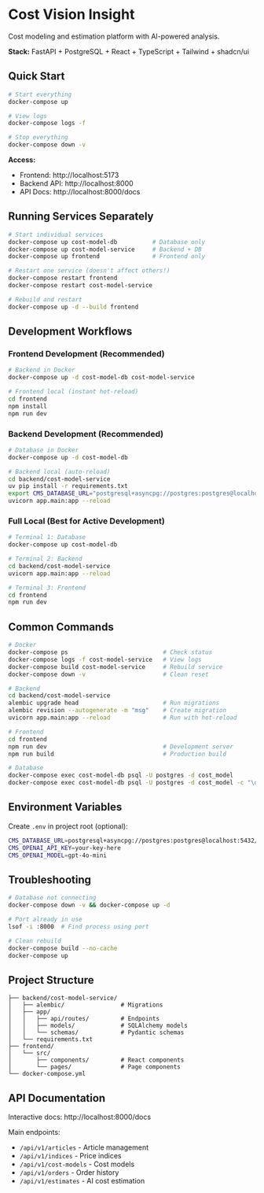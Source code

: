 # Cost Vision Insight

Cost modeling and estimation platform with AI-powered analysis.

**Stack:** FastAPI + PostgreSQL + React + TypeScript + Tailwind + shadcn/ui

## Quick Start

```bash
# Start everything
docker-compose up

# View logs
docker-compose logs -f

# Stop everything
docker-compose down -v
```

**Access:**

- Frontend: http://localhost:5173
- Backend API: http://localhost:8000
- API Docs: http://localhost:8000/docs

## Running Services Separately

```bash
# Start individual services
docker-compose up cost-model-db          # Database only
docker-compose up cost-model-service     # Backend + DB
docker-compose up frontend               # Frontend only

# Restart one service (doesn't affect others!)
docker-compose restart frontend
docker-compose restart cost-model-service

# Rebuild and restart
docker-compose up -d --build frontend
```

## Development Workflows

### Frontend Development (Recommended)

```bash
# Backend in Docker
docker-compose up -d cost-model-db cost-model-service

# Frontend local (instant hot-reload)
cd frontend
npm install
npm run dev
```

### Backend Development (Recommended)

```bash
# Database in Docker
docker-compose up -d cost-model-db

# Backend local (auto-reload)
cd backend/cost-model-service
uv pip install -r requirements.txt
export CMS_DATABASE_URL="postgresql+asyncpg://postgres:postgres@localhost:5432/cost_model"
uvicorn app.main:app --reload
```

### Full Local (Best for Active Development)

```bash
# Terminal 1: Database
docker-compose up cost-model-db

# Terminal 2: Backend
cd backend/cost-model-service
uvicorn app.main:app --reload

# Terminal 3: Frontend
cd frontend
npm run dev
```

## Common Commands

```bash
# Docker
docker-compose ps                           # Check status
docker-compose logs -f cost-model-service   # View logs
docker-compose build cost-model-service     # Rebuild service
docker-compose down -v                      # Clean reset

# Backend
cd backend/cost-model-service
alembic upgrade head                        # Run migrations
alembic revision --autogenerate -m "msg"    # Create migration
uvicorn app.main:app --reload               # Run with hot-reload

# Frontend
cd frontend
npm run dev                                 # Development server
npm run build                               # Production build

# Database
docker-compose exec cost-model-db psql -U postgres -d cost_model
docker-compose exec cost-model-db psql -U postgres -d cost_model -c "\dt"
```

## Environment Variables

Create `.env` in project root (optional):

```bash
CMS_DATABASE_URL=postgresql+asyncpg://postgres:postgres@localhost:5432/cost_model
CMS_OPENAI_API_KEY=your-key-here
CMS_OPENAI_MODEL=gpt-4o-mini
```

## Troubleshooting

```bash
# Database not connecting
docker-compose down -v && docker-compose up -d

# Port already in use
lsof -i :8000  # Find process using port

# Clean rebuild
docker-compose build --no-cache
docker-compose up
```

## Project Structure

```
├── backend/cost-model-service/
│   ├── alembic/                # Migrations
│   ├── app/
│   │   ├── api/routes/         # Endpoints
│   │   ├── models/             # SQLAlchemy models
│   │   └── schemas/            # Pydantic schemas
│   └── requirements.txt
├── frontend/
│   └── src/
│       ├── components/         # React components
│       └── pages/              # Page components
└── docker-compose.yml
```

## API Documentation

Interactive docs: http://localhost:8000/docs

Main endpoints:

- `/api/v1/articles` - Article management
- `/api/v1/indices` - Price indices
- `/api/v1/cost-models` - Cost models
- `/api/v1/orders` - Order history
- `/api/v1/estimates` - AI cost estimation

